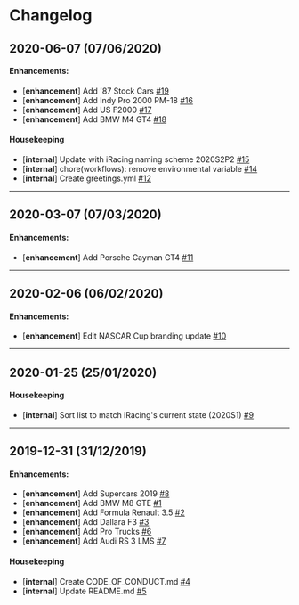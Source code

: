 # Changelog

## 2020-06-07 (07/06/2020)

#### Enhancements:

- [**enhancement**] Add '87 Stock Cars [#19](https://github.com/samkatakouzinosracing/nspace.hu-soundshift/pull/19)
- [**enhancement**] Add Indy Pro 2000 PM-18 [#16](https://github.com/samkatakouzinosracing/nspace.hu-soundshift/pull/16)
- [**enhancement**] Add US F2000 [#17](https://github.com/samkatakouzinosracing/nspace.hu-soundshift/pull/17)
- [**enhancement**] Add BMW M4 GT4 [#18](https://github.com/samkatakouzinosracing/nspace.hu-soundshift/pull/18)

#### Housekeeping

- [**internal**] Update with iRacing naming scheme 2020S2P2 [#15](https://github.com/samkatakouzinosracing/nspace.hu-soundshift/pull/15)
- [**internal**] chore(workflows): remove environmental variable [#14](https://github.com/samkatakouzinosracing/nspace.hu-soundshift/pull/14)
- [**internal**] Create greetings.yml [#12](https://github.com/samkatakouzinosracing/nspace.hu-soundshift/pull/12)

---

## 2020-03-07 (07/03/2020)

#### Enhancements:

- [**enhancement**] Add Porsche Cayman GT4 [#11](https://github.com/samkatakouzinosracing/nspace.hu-soundshift/pull/11)

---

## 2020-02-06 (06/02/2020)

#### Enhancements:

- [**enhancement**] Edit NASCAR Cup branding update [#10](https://github.com/samkatakouzinosracing/nspace.hu-soundshift/pull/10)

---

## 2020-01-25 (25/01/2020)

#### Housekeeping

- [**internal**] Sort list to match iRacing's current state (2020S1) [#9](https://github.com/samkatakouzinosracing/nspace.hu-soundshift/pull/9)

---

## 2019-12-31 (31/12/2019)

#### Enhancements:

- [**enhancement**] Add Supercars 2019 [#8](https://github.com/samkatakouzinosracing/nspace.hu-soundshift/pull/8)
- [**enhancement**] Add BMW M8 GTE [#1](https://github.com/samkatakouzinosracing/nspace.hu-soundshift/pull/1)
- [**enhancement**] Add Formula Renault 3.5 [#2](https://github.com/samkatakouzinosracing/nspace.hu-soundshift/pull/2)
- [**enhancement**] Add Dallara F3 [#3](https://github.com/samkatakouzinosracing/nspace.hu-soundshift/pull/3)
- [**enhancement**] Add Pro Trucks [#6](https://github.com/samkatakouzinosracing/nspace.hu-soundshift/pull/6)
- [**enhancement**] Add Audi RS 3 LMS [#7](https://github.com/samkatakouzinosracing/nspace.hu-soundshift/pull/7)

#### Housekeeping

- [**internal**] Create CODE_OF_CONDUCT.md [#4](https://github.com/samkatakouzinosracing/nspace.hu-soundshift/pull/4)
- [**internal**] Update README.md [#5](https://github.com/samkatakouzinosracing/nspace.hu-soundshift/pull/5)
